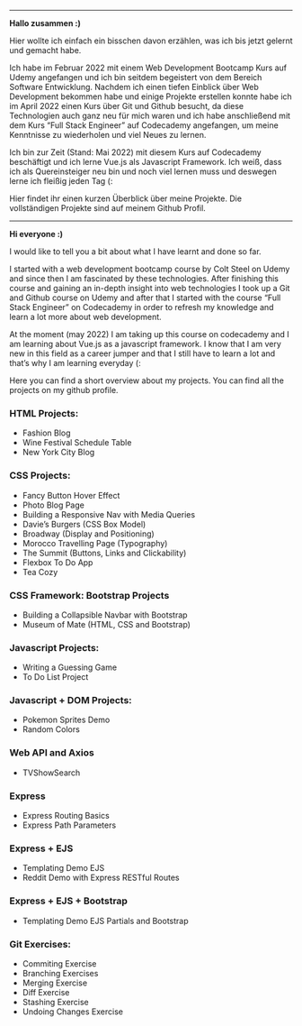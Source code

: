 <hr>
<p><strong>Hallo zusammen :)</strong></p>
<p>Hier wollte ich einfach ein bisschen davon erzählen, was ich bis jetzt gelernt und gemacht habe.</p>
<p>Ich habe im Februar 2022 mit einem Web Development Bootcamp Kurs auf Udemy angefangen und ich bin seitdem begeistert von dem Bereich Software Entwicklung.
Nachdem ich einen tiefen Einblick über Web Development bekommen habe und einige Projekte erstellen konnte habe ich im April 2022 einen Kurs über Git und Github besucht, da diese Technologien auch ganz neu für mich waren und ich habe anschließend mit dem Kurs “Full Stack Engineer” auf Codecademy angefangen, um meine Kenntnisse zu wiederholen und viel Neues zu lernen.</p>
<p>Ich bin zur Zeit (Stand: Mai 2022) mit diesem Kurs auf Codecademy beschäftigt und ich lerne Vue.js als Javascript Framework. Ich weiß, dass ich als Quereinsteiger neu bin und noch viel lernen muss und deswegen lerne ich fleißig jeden Tag (:</p>

<p>Hier findet ihr einen kurzen Überblick über meine Projekte. Die vollständigen Projekte sind auf meinem Github Profil.</p>

<hr>
<p><strong>Hi everyone :)</strong></p>
<p>I would like to tell you a bit about what I have learnt and done so far.</p>
<p>I started with a web development bootcamp course by Colt Steel on Udemy and since then I am fascinated by these technologies.
After finishing this course and gaining an in-depth insight into web technologies I took up a Git and Github course on Udemy and after that I started with the course “Full Stack Engineer” on Codecademy in order to refresh my knowledge and learn a lot more about web development.</p>
<p>At the moment (may 2022) I am taking up this course on codecademy and I am learning about Vue.js as a javascript framework. I know that I am very new in this field as a career jumper and that I still have to learn a lot and that’s why I am learning everyday (:</p>
<p>Here you can find a short overview about my projects. You can find all the projects on my github profile.</p>

<h3>HTML Projects:</h3>
<ul>
<li>Fashion Blog</li>
<li>Wine Festival Schedule Table</li>
<li>New York City Blog</li>
</ul>
<h3>CSS Projects:</h3>
<ul>
<li>Fancy Button Hover Effect</li>
<li>Photo Blog Page</li>
<li>Building a Responsive Nav with Media Queries</li>
<li>Davie’s Burgers (CSS Box Model)</li>
<li>Broadway (Display and Positioning)</li>
<li>Morocco Travelling Page (Typography)</li>
<li>The Summit (Buttons, Links and Clickability)</li>
<li>Flexbox To Do App</li> 
<li>Tea Cozy</li> 
</ul>
<h3>CSS Framework: Bootstrap Projects</h3>
<ul>
<li>Building a Collapsible Navbar with Bootstrap</li>
<li>Museum of Mate (HTML, CSS and Bootstrap)</li>
</ul>
<h3>Javascript Projects:</h3>
<ul>
<li>Writing a Guessing Game</li>
<li>To Do List Project</li>
</ul>
<h3>Javascript + DOM Projects:</h3>
<ul>
<li>Pokemon Sprites Demo</li>
<li>Random Colors</li>
</ul>
<h3>Web API and Axios</h3>
<ul>
<li>TVShowSearch</li>
</ul>
<h3>Express</h3>
<ul>
  <li>Express Routing Basics</li>
  <li>Express Path Parameters</li>
</ul>
<h3>Express + EJS</h3>
<ul>
  <li>Templating Demo EJS</li>
  <li>Reddit Demo with Express RESTful Routes</li>
</ul>
<h3>Express + EJS + Bootstrap</h3>
<ul>
  <li>Templating Demo EJS Partials and Bootstrap </li>
  </ul>
<h3>Git Exercises:</h3>
<ul>
<li>Commiting Exercise</li>
<li>Branching Exercises</li>
<li>Merging Exercise</li>
<li>Diff Exercise</li>
<li>Stashing Exercise</li>
<li>Undoing Changes Exercise</li>
</ul>
